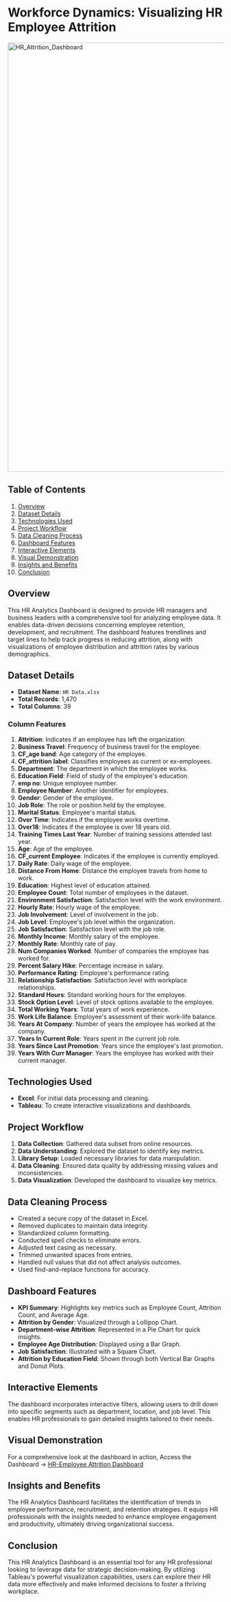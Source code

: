 # Workforce Dynamics: Visualizing HR Employee Attrition
<img width="1000" alt="HR_Attrition_Dashboard" src="https://github.com/user-attachments/assets/9d86de24-4b6d-4e84-90fc-d0cf06cb5fd7">

## Table of Contents
1. [Overview](#overview)
2. [Dataset Details](#dataset-details)
3. [Technologies Used](#technologies-used)
4. [Project Workflow](#project-workflow)
5. [Data Cleaning Process](#data-cleaning-process)
6. [Dashboard Features](#dashboard-features)
7. [Interactive Elements](#interactive-elements)
8. [Visual Demonstration](#visual-demonstration)
9. [Insights and Benefits](#insights-and-benefits)
10. [Conclusion](#conclusion)
 

## Overview
This HR Analytics Dashboard is designed to provide HR managers and business leaders with a comprehensive tool for analyzing employee data. It enables data-driven decisions concerning employee retention, development, and recruitment. The dashboard features trendlines and target lines to help track progress in reducing attrition, along with visualizations of employee distribution and attrition rates by various demographics.


## Dataset Details
- **Dataset Name**: `HR Data.xlsx`
- **Total Records**: 1,470
- **Total Columns**: 39

### Column Features
1. **Attrition**: Indicates if an employee has left the organization.
2. **Business Travel**: Frequency of business travel for the employee.
3. **CF_age band**: Age category of the employee.
4. **CF_attrition label**: Classifies employees as current or ex-employees.
5. **Department**: The department in which the employee works.
6. **Education Field**: Field of study of the employee's education.
7. **emp no**: Unique employee number.
8. **Employee Number**: Another identifier for employees.
9. **Gender**: Gender of the employee.
10. **Job Role**: The role or position held by the employee.
11. **Marital Status**: Employee's marital status.
12. **Over Time**: Indicates if the employee works overtime.
13. **Over18**: Indicates if the employee is over 18 years old.
14. **Training Times Last Year**: Number of training sessions attended last year.
15. **Age**: Age of the employee.
16. **CF_current Employee**: Indicates if the employee is currently employed.
17. **Daily Rate**: Daily wage of the employee.
18. **Distance From Home**: Distance the employee travels from home to work.
19. **Education**: Highest level of education attained.
20. **Employee Count**: Total number of employees in the dataset.
21. **Environment Satisfaction**: Satisfaction level with the work environment.
22. **Hourly Rate**: Hourly wage of the employee.
23. **Job Involvement**: Level of involvement in the job.
24. **Job Level**: Employee's job level within the organization.
25. **Job Satisfaction**: Satisfaction level with the job role.
26. **Monthly Income**: Monthly salary of the employee.
27. **Monthly Rate**: Monthly rate of pay.
28. **Num Companies Worked**: Number of companies the employee has worked for.
29. **Percent Salary Hike**: Percentage increase in salary.
30. **Performance Rating**: Employee's performance rating.
31. **Relationship Satisfaction**: Satisfaction level with workplace relationships.
32. **Standard Hours**: Standard working hours for the employee.
33. **Stock Option Level**: Level of stock options available to the employee.
34. **Total Working Years**: Total years of work experience.
35. **Work Life Balance**: Employee's assessment of their work-life balance.
36. **Years At Company**: Number of years the employee has worked at the company.
37. **Years In Current Role**: Years spent in the current job role.
38. **Years Since Last Promotion**: Years since the employee's last promotion.
39. **Years With Curr Manager**: Years the employee has worked with their current manager.

## Technologies Used
- **Excel**: For initial data processing and cleaning.
- **Tableau**: To create interactive visualizations and dashboards.


## Project Workflow
1. **Data Collection**: Gathered data subset from online resources.
2. **Data Understanding**: Explored the dataset to identify key metrics.
3. **Library Setup**: Loaded necessary libraries for data manipulation.
4. **Data Cleaning**: Ensured data quality by addressing missing values and inconsistencies.
5. **Data Visualization**: Developed the dashboard to visualize key metrics.

## Data Cleaning Process
- Created a secure copy of the dataset in Excel.
- Removed duplicates to maintain data integrity.
- Standardized column formatting.
- Conducted spell checks to eliminate errors.
- Adjusted text casing as necessary.
- Trimmed unwanted spaces from entries.
- Handled null values that did not affect analysis outcomes.
- Used find-and-replace functions for accuracy.

## Dashboard Features
- **KPI Summary**: Highlights key metrics such as Employee Count, Attrition Count, and Average Age.
- **Attrition by Gender**: Visualized through a Lollipop Chart.
- **Department-wise Attrition**: Represented in a Pie Chart for quick insights.
- **Employee Age Distribution**: Displayed using a Bar Graph.
- **Job Satisfaction**: Illustrated with a Square Chart.
- **Attrition by Education Field**: Shown through both Vertical Bar Graphs and Donut Plots.

## Interactive Elements
The dashboard incorporates interactive filters, allowing users to drill down into specific segments such as department, location, and job level. This enables HR professionals to gain detailed insights tailored to their needs.

## Visual Demonstration
For a comprehensive look at the dashboard in action,
Access the Dashboard -> [HR-Employee Attrition Dashboard](https://public.tableau.com/app/profile/priyanka.pondugula/viz/HRANALYTICSDASHBOARD_17282840740390/HRANALYTICSDASHBOARD?publish=yes)

## Insights and Benefits
The HR Analytics Dashboard facilitates the identification of trends in employee performance, recruitment, and retention strategies. It equips HR professionals with the insights needed to enhance employee engagement and productivity, ultimately driving organizational success.

## Conclusion
This HR Analytics Dashboard is an essential tool for any HR professional looking to leverage data for strategic decision-making. By utilizing Tableau's powerful visualization capabilities, users can explore their HR data more effectively and make informed decisions to foster a thriving workplace.

